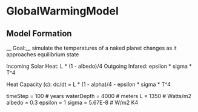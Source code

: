 # GlobalWarmingModel

## Model Formation
__ Goal:__ simulate the temperatures of a naked planet changes as it approaches equilibrium state

Incoming Solar Heat: L * (1 - albedo)/4
Outgoing Infared: epsilon * sigma * T^4

Heat Capacity (c): 
dc/dt = L * (1 - alpha)/4 - epsilon * sigma * T^4

timeStep = 100           # years
waterDepth = 4000        # meters
L = 1350                 # Watts/m2
albedo = 0.3
epsilon = 1
sigma = 5.67E-8          # W/m2 K4

